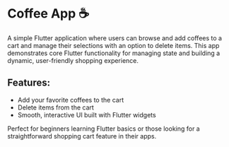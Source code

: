 # Coffee App ☕

A simple Flutter application where users can browse and add coffees to a cart and manage their selections with an option to delete items. This app demonstrates core Flutter functionality for managing state and building a dynamic, user-friendly shopping experience.

## Features:
- Add your favorite coffees to the cart
- Delete items from the cart
- Smooth, interactive UI built with Flutter widgets

Perfect for beginners learning Flutter basics or those looking for a straightforward shopping cart feature in their apps.
